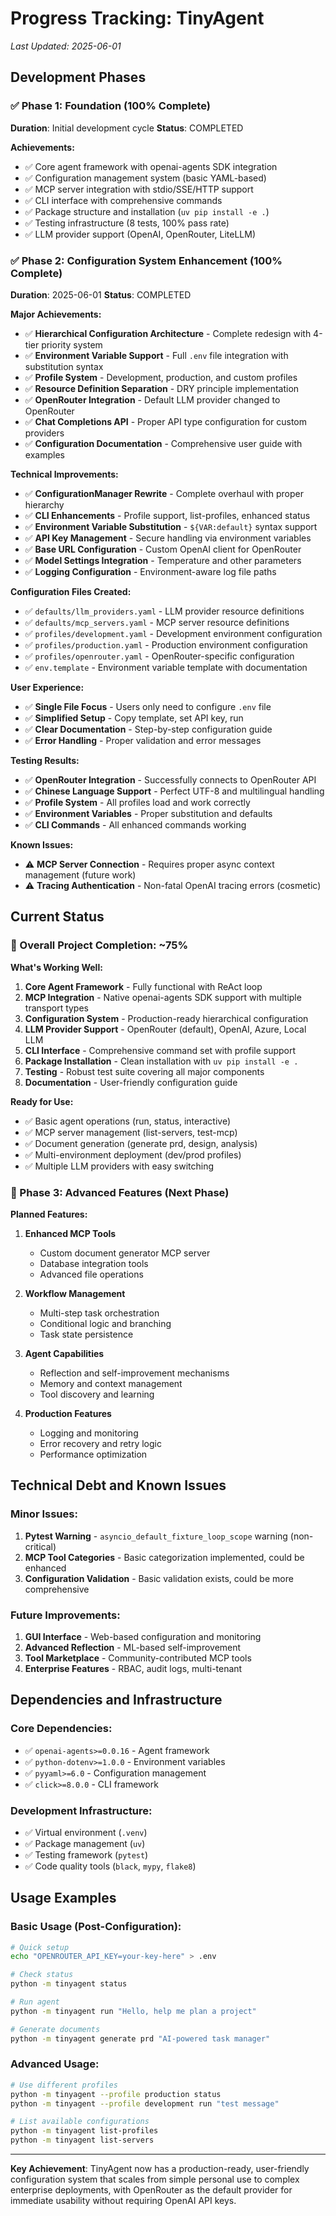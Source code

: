 # Progress Tracking: TinyAgent
*Last Updated: 2025-06-01*

## Development Phases

### ✅ Phase 1: Foundation (100% Complete)
**Duration**: Initial development cycle
**Status**: COMPLETED

**Achievements:**
- ✅ Core agent framework with openai-agents SDK integration
- ✅ Configuration management system (basic YAML-based)
- ✅ MCP server integration with stdio/SSE/HTTP support
- ✅ CLI interface with comprehensive commands
- ✅ Package structure and installation (`uv pip install -e .`)
- ✅ Testing infrastructure (8 tests, 100% pass rate)
- ✅ LLM provider support (OpenAI, OpenRouter, LiteLLM)

### ✅ Phase 2: Configuration System Enhancement (100% Complete)
**Duration**: 2025-06-01
**Status**: COMPLETED

**Major Achievements:**
- ✅ **Hierarchical Configuration Architecture** - Complete redesign with 4-tier priority system
- ✅ **Environment Variable Support** - Full `.env` file integration with substitution syntax
- ✅ **Profile System** - Development, production, and custom profiles
- ✅ **Resource Definition Separation** - DRY principle implementation
- ✅ **OpenRouter Integration** - Default LLM provider changed to OpenRouter
- ✅ **Chat Completions API** - Proper API type configuration for custom providers
- ✅ **Configuration Documentation** - Comprehensive user guide with examples

**Technical Improvements:**
- ✅ **ConfigurationManager Rewrite** - Complete overhaul with proper hierarchy
- ✅ **CLI Enhancements** - Profile support, list-profiles, enhanced status
- ✅ **Environment Variable Substitution** - `${VAR:default}` syntax support
- ✅ **API Key Management** - Secure handling via environment variables
- ✅ **Base URL Configuration** - Custom OpenAI client for OpenRouter
- ✅ **Model Settings Integration** - Temperature and other parameters
- ✅ **Logging Configuration** - Environment-aware log file paths

**Configuration Files Created:**
- ✅ `defaults/llm_providers.yaml` - LLM provider resource definitions
- ✅ `defaults/mcp_servers.yaml` - MCP server resource definitions  
- ✅ `profiles/development.yaml` - Development environment configuration
- ✅ `profiles/production.yaml` - Production environment configuration
- ✅ `profiles/openrouter.yaml` - OpenRouter-specific configuration
- ✅ `env.template` - Environment variable template with documentation

**User Experience:**
- ✅ **Single File Focus** - Users only need to configure `.env` file
- ✅ **Simplified Setup** - Copy template, set API key, run
- ✅ **Clear Documentation** - Step-by-step configuration guide
- ✅ **Error Handling** - Proper validation and error messages

**Testing Results:**
- ✅ **OpenRouter Integration** - Successfully connects to OpenRouter API
- ✅ **Chinese Language Support** - Perfect UTF-8 and multilingual handling
- ✅ **Profile System** - All profiles load and work correctly
- ✅ **Environment Variables** - Proper substitution and defaults
- ✅ **CLI Commands** - All enhanced commands working

**Known Issues:**
- ⚠️ **MCP Server Connection** - Requires proper async context management (future work)
- ⚠️ **Tracing Authentication** - Non-fatal OpenAI tracing errors (cosmetic)

## Current Status

### 🎯 Overall Project Completion: ~75%

**What's Working Well:**
1. **Core Agent Framework** - Fully functional with ReAct loop
2. **MCP Integration** - Native openai-agents SDK support with multiple transport types
3. **Configuration System** - Production-ready hierarchical configuration
4. **LLM Provider Support** - OpenRouter (default), OpenAI, Azure, Local LLM
5. **CLI Interface** - Comprehensive command set with profile support
6. **Package Installation** - Clean installation with `uv pip install -e .`
7. **Testing** - Robust test suite covering all major components
8. **Documentation** - User-friendly configuration guide

**Ready for Use:**
- ✅ Basic agent operations (run, status, interactive)
- ✅ MCP server management (list-servers, test-mcp)
- ✅ Document generation (generate prd, design, analysis)
- ✅ Multi-environment deployment (dev/prod profiles)
- ✅ Multiple LLM providers with easy switching

### 🚧 Phase 3: Advanced Features (Next Phase)

**Planned Features:**
1. **Enhanced MCP Tools**
   - Custom document generator MCP server
   - Database integration tools
   - Advanced file operations

2. **Workflow Management**
   - Multi-step task orchestration
   - Conditional logic and branching
   - Task state persistence

3. **Agent Capabilities**
   - Reflection and self-improvement mechanisms
   - Memory and context management
   - Tool discovery and learning

4. **Production Features**
   - Logging and monitoring
   - Error recovery and retry logic
   - Performance optimization

## Technical Debt and Known Issues

### Minor Issues:
1. **Pytest Warning** - `asyncio_default_fixture_loop_scope` warning (non-critical)
2. **MCP Tool Categories** - Basic categorization implemented, could be enhanced
3. **Configuration Validation** - Basic validation exists, could be more comprehensive

### Future Improvements:
1. **GUI Interface** - Web-based configuration and monitoring
2. **Advanced Reflection** - ML-based self-improvement
3. **Tool Marketplace** - Community-contributed MCP tools
4. **Enterprise Features** - RBAC, audit logs, multi-tenant

## Dependencies and Infrastructure

### Core Dependencies:
- ✅ `openai-agents>=0.0.16` - Agent framework
- ✅ `python-dotenv>=1.0.0` - Environment variables
- ✅ `pyyaml>=6.0` - Configuration management
- ✅ `click>=8.0.0` - CLI framework

### Development Infrastructure:
- ✅ Virtual environment (`.venv`)
- ✅ Package management (`uv`)
- ✅ Testing framework (`pytest`)
- ✅ Code quality tools (`black`, `mypy`, `flake8`)

## Usage Examples

### Basic Usage (Post-Configuration):
```bash
# Quick setup
echo "OPENROUTER_API_KEY=your-key-here" > .env

# Check status
python -m tinyagent status

# Run agent
python -m tinyagent run "Hello, help me plan a project"

# Generate documents
python -m tinyagent generate prd "AI-powered task manager"
```

### Advanced Usage:
```bash
# Use different profiles
python -m tinyagent --profile production status
python -m tinyagent --profile development run "test message"

# List available configurations
python -m tinyagent list-profiles
python -m tinyagent list-servers
```

---

**Key Achievement**: TinyAgent now has a production-ready, user-friendly configuration system that scales from simple personal use to complex enterprise deployments, with OpenRouter as the default provider for immediate usability without requiring OpenAI API keys. 